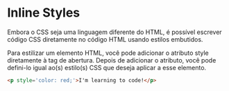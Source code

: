# Inline Styles
Embora o CSS seja uma linguagem diferente do HTML, é possível escrever código CSS diretamente no código HTML usando estilos embutidos.

Para estilizar um elemento HTML, você pode adicionar o atributo style diretamente à tag de abertura. Depois de adicionar o atributo, você pode defini-lo igual ao(s) estilo(s) CSS que deseja aplicar a esse elemento.

~~~html
<p style='color: red;'>I'm learning to code!</p>
~~~